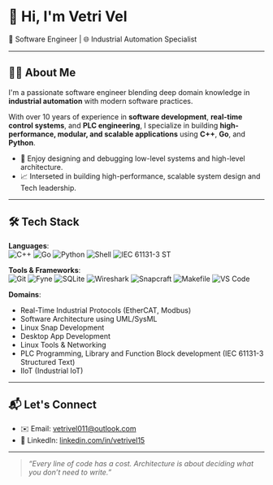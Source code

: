 # 👋 Hi, I'm Vetri Vel

🔧 Software Engineer | 🌐 Industrial Automation Specialist

---

## 👨‍💻 About Me

I'm a passionate software engineer blending deep domain knowledge in **industrial automation** with modern software practices.

With over 10 years of experience in **software development**, **real-time control systems**, and **PLC engineering**, I specialize in building **high-performance, modular, and scalable applications** using **C++**, **Go**, and **Python**.

- 🔧 Enjoy designing and debugging low-level systems and high-level architecture.
- 📈 Interseted in building high-performance, scalable system design and Tech leadership.

---

## 🛠️ Tech Stack

**Languages**:  
![C++](https://img.shields.io/badge/-C++-00599C?logo=c%2B%2B&logoColor=white) ![Go](https://img.shields.io/badge/-Go-00ADD8?logo=go&logoColor=white) ![Python](https://img.shields.io/badge/-Python-3776AB?logo=python&logoColor=white) ![Shell](https://img.shields.io/badge/-Shell-4EAA25?logo=gnu-bash&logoColor=white) ![IEC 61131-3 ST](https://img.shields.io/badge/-Structured%20Text%20(IEC%2061131--3)-006600?logo=plc&logoColor=white)

**Tools & Frameworks**:  
![Git](https://img.shields.io/badge/-Git-F05032?logo=git&logoColor=white) ![Fyne](https://img.shields.io/badge/-Fyne-00A7E0?logo=go&logoColor=white) ![SQLite](https://img.shields.io/badge/-SQLite-003B57?logo=sqlite&logoColor=white) ![Wireshark](https://img.shields.io/badge/-Wireshark-1679A7?logo=wireshark&logoColor=white) ![Snapcraft](https://img.shields.io/badge/-Snapcraft-82BEA0?logo=snapcraft&logoColor=white) ![Makefile](https://img.shields.io/badge/-Makefiles-064F8C?logo=gnu&logoColor=white) ![VS Code](https://img.shields.io/badge/-VSCode-007ACC?logo=visualstudiocode&logoColor=white)

**Domains**:  
- Real-Time Industrial Protocols (EtherCAT, Modbus)  
- Software Architecture using UML/SysML  
- Linux Snap Development  
- Desktop App Development  
- Linux Tools & Networking  
- PLC Programming, Library and Function Block development (IEC 61131-3 Structured Text)
- IIoT (Industrial IoT)

---

## 📬 Let's Connect

- ✉️ Email: vetrivel011@outlook.com
- 💼 LinkedIn: [linkedin.com/in/vetrivel15](https://www.linkedin.com/in/vetrivel15/)

---

> _“Every line of code has a cost. Architecture is about deciding what you don’t need to write.”_
